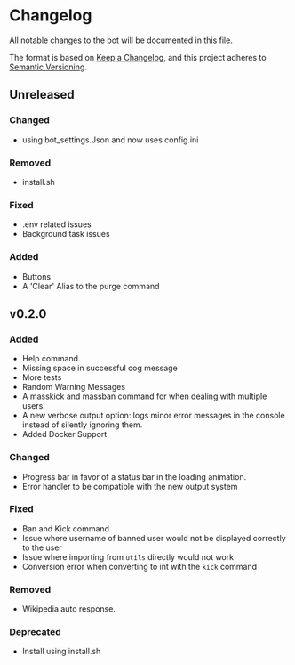 # Changelog

All notable changes to the bot will be documented in this file.

The format is based on [Keep a Changelog](https://keepachangelog.com/en/1.0.0/),
and this project adheres to [Semantic Versioning](https://semver.org/spec/v2.0.0.html).

## Unreleased

### Changed

-   using bot_settings.Json and now uses config.ini

### Removed

-   install.sh

### Fixed

-   .env related issues
-   Background task issues

### Added

-   Buttons
-   A 'Clear' Alias to the purge command

## v0.2.0

### Added

-   Help command.
-   Missing space in successful cog message
-   More tests
-   Random Warning Messages
-   A masskick and massban command for when dealing with multiple users.
-   A new verbose output option: logs minor error messages in the console instead of silently ignoring them.
-   Added Docker Support

### Changed

-   Progress bar in favor of a status bar in the loading animation.
-   Error handler to be compatible with the new output system

### Fixed

-   Ban and Kick command
-   Issue where username of banned user would not be displayed correctly to the user
-   Issue where importing from `utils` directly would not work
-   Conversion error when converting to int with the `kick` command

### Removed

-   Wikipedia auto response.

### Deprecated

-   Install using install.sh
